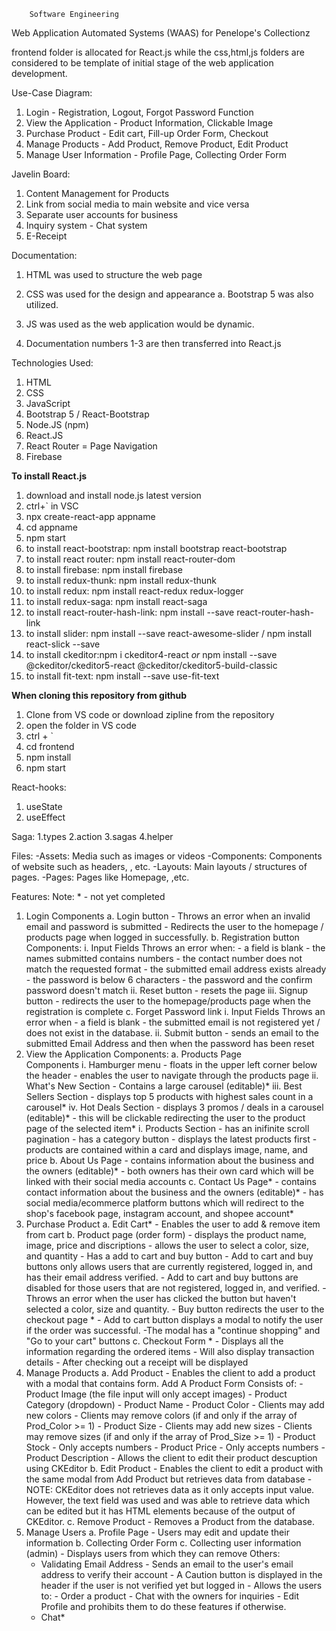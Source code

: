         Software Engineering
Web Application Automated Systems (WAAS) for Penelope's Collectionz

frontend folder is allocated for React.js while the css,html,js folders are considered to be template of initial stage of the web application development.

Use-Case Diagram:

1. Login - Registration, Logout, Forgot Password Function
2. View the Application - Product Information, Clickable Image
3. Purchase Product - Edit cart, Fill-up Order Form, Checkout
4. Manage Products - Add Product, Remove Product, Edit Product
5. Manage User Information - Profile Page, Collecting Order Form

Javelin Board:

1. Content Management for Products
2. Link from social media to main website and vice versa
3. Separate user accounts for business
4. Inquiry system - Chat system
5. E-Receipt

Documentation:

1. HTML was used to structure the web page
2. CSS was used for the design and appearance
   a. Bootstrap 5 was also utilized.
3. JS was used as the web application would be dynamic.

4. Documentation numbers 1-3 are then transferred into React.js

Technologies Used:

1. HTML
2. CSS
3. JavaScript
4. Bootstrap 5 / React-Bootstrap
5. Node.JS (npm)
6. React.JS
7. React Router = Page Navigation
8. Firebase

**To install React.js**

1. download and install node.js latest version
2. ctrl+` in VSC
3. npx create-react-app appname
4. cd appname
5. npm start
6. to install react-bootstrap: npm install bootstrap react-bootstrap
7. to install react router: npm install react-router-dom
8. to install firebase: npm install firebase
9. to install redux-thunk: npm install redux-thunk
10. to install redux: npm install react-redux redux-logger
11. to install redux-saga: npm install react-saga
12. to install react-router-hash-link: npm install --save react-router-hash-link
13. to install slider: npm install --save react-awesome-slider / npm install react-slick --save
14. to install ckeditor:npm i ckeditor4-react _or_ npm install --save @ckeditor/ckeditor5-react @ckeditor/ckeditor5-build-classic
15. to install fit-text: npm install --save use-fit-text

**When cloning this repository from github**

1. Clone from VS code or download zipline from the repository
2. open the folder in VS code
3. ctrl + `
4. cd frontend
5. npm install
6. npm start

React-hooks:

1. useState
2. useEffect

Saga:
1.types
2.action
3.sagas
4.helper

Files:
-Assets: Media such as images or videos
-Components: Components of website such as headers, , etc.
-Layouts: Main layouts / structures of pages.
-Pages: Pages like Homepage, ,etc.

Features:
Note: \* - not yet completed

1. Login
	Components
   a. Login button
        - Throws an error when an invalid email and password is submitted
        - Redirects the user to the homepage / products page when logged in successfully.
 	b. Registration button
     Components:
         i. Input Fields
         	Throws an error when:
                - a field is blank
                - the names submitted contains numbers
                - the contact number does not match the requested format
                - the submitted email address exists already - the password is below 6 characters
                - the password and the confirm password doesn't match
        	ii. Reset button - resets the page
       	iii. Signup button - redirects the user to the homepage/products page when the registration is complete
	c. Forget Password link
       	i. Input Fields
       		Throws an error when 
					- a field is blank 
					- the submitted email is not registered yet / does not exist in the database.
       	ii. Submit button - sends an email to the submitted Email Address and then when the password has been reset
2. View the Application
   Components:
   a. Products Page  
      Components
      i. 	Hamburger menu 
				- floats in the upper left corner below the header 
				- enables the user to navigate through the products page
      ii. 	What's New Section - Contains a large carousel (editable)*
      iii. 	Best Sellers Section - displays top 5 products with highest sales count in a carousel*
      iv. 	Hot Deals Section 
				- displays 3 promos / deals in a carousel (editable)* 
				- this will be clickable redirecting the user to the product page of the selected item\*
      i. Products Section 
				- has an inifinite scroll pagination 
				- has a category button - displays the latest products first 
				- products are contained within a card and displays image, name, and price
   b. About Us Page
      		- contains information about the business and the owners (editable)*
      		- both owners has their own card which will be linked with their social media accounts
   c. Contact Us Page*
      		- contains contact information about the business and the owners (editable)*
      		- has social media/ecommerce platform buttons which will redirect to the shop's facebook page, instagram account, and shopee account*
3. Purchase Product
	a. Edit Cart* 
				- Enables the user to add & remove item from cart 
	b. Product page (order form)
				- displays the product name, image, price and discriptions
				- allows the user to select a color, size, and quantity
				- Has a add to cart and buy button
					- Add to cart and buy buttons only allows users that are currently registered, logged in, and has their email address verified.
					- Add to cart and buy buttons are disabled for those users that are not registered, logged in, and verified.
					- Throws an error when the user has clicked the button but haven't selected a color, size and quantity.
					- Buy button redirects the user to the checkout page *
					- Add to cart button displays a modal to notify the user if the order was successful. 
						-The modal has a "continue shopping" and "Go to your cart" buttons 
	c. Checkout Form *
				- Displays all the information regarding the ordered items
				- Will also display transaction details
				- After checking out a receipt will be displayed
4. Manage Products 
				a. Add Product
					- Enables the client to add a product with a modal that contains form.
						Add A Product Form
							Consists of:
								- Product Image (the file input will only accept images)
								- Product Category (dropdown)
								- Product Name 
								- Product Color 
									- Clients may add new colors
									- Clients may remove colors (if and only if the array of Prod_Color >= 1)
								- Product Size
									- Clients may add new sizes
									- Clients may remove sizes (if and only if the array of Prod_Size >= 1)
								- Product Stock
									- Only accepts numbers
								- Product Price 
									- Only accepts numbers
								- Product Description
									- Allows the client to edit their product descuption using CKEditor
				b. Edit Product
					- Enables the client to edit a product with the same modal from Add Product but retrieves data from database
					- NOTE: CKEditor does not retrieves data as it only accepts input value. However, the text field was used and was able to retrieve data which can be edited but it has HTML elements because of the output of CKEditor.
				c. Remove Product
					- Removes a Product from the database.
5. Manage Users
				a. Profile Page 
					- Users may edit and update their information
				b. Collecting Order Form
				c. Collecting user information (admin)
					- Displays users from which they can remove
Others:
	- Validating Email Address
				- Sends an email to the user's email address to verify their account
				- A Caution button is displayed in the header if the user is not verified yet but logged in
				- Allows the users to:
					- Order a product
					- Chat with the owners for inquiries
					- Edit Profile
					and prohibits them to do these features if otherwise.
	- Chat*

